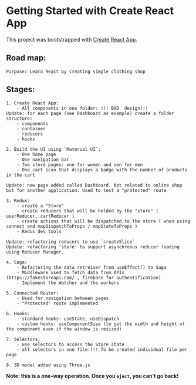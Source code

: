 # Getting Started with Create React App

This project was bootstrapped with [Create React App](https://github.com/facebook/create-react-app).

## Road map:
    Purpose: Learn React by creating simple clothing shop
    
## Stages:
    1. Create React App:
        - All components in one folder: !!! BAD  design!!! 
    Update: for each page (see Dashboard as example) create a folder structure: 
        - components
        - container
        - reducers
        - hooks

    2. Build the UI using `Material UI`: 
        - One home page 
        - One navigation bar
        - Two store pages: one for women and oen for men
        - One cart icon that displays a badge with the number of products in the cart
    
    Update: new page added called Dashboard. Not related to online shop but for another application. Used to test a "protected" route
    
    3. Redux:
        - create a "Store"
        - create reducers that will be holded by the "store" ( userReducer, cartReducer )
        - create actions that will be dispatched to the store ( when using connect and mapDispatchToProps / mapStateToProps )
        - Redux dev tools 

    Update: refactoring reducers to use `createSlice`
    Update: refactoring 'store' to support asynchronus reducer loading using Reducer Manager.
    
    4. Saga:
        - Refactoring the data retreiver from useEffect() to Saga
        - Middleware used to fetch data from APIs (https://fakestoreapi.com/ , firebase for authentification)
        - Implement the Watcher and the workers  

    5. Connected Router:
        - Used for navigation between pages
        - "Protected" route implemented 
    
    6. Hooks:
        - standard hooks: useState, useDispatch
        - custom hooks: useComponentSize (to get the width and height of the component even if the window is resized)

    7. Selectors:
        - use selectors to access the Store state
        - all selectors in one file:!!! To be created individual file per page

    8. 3D model added using Three.js
    


        


**Note: this is a one-way operation. Once you `eject`, you can't go back!**
